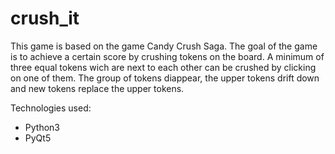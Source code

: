 # crush_it

This game is based on the game Candy Crush Saga. 
The goal of the game is to achieve a certain score by crushing tokens on the board.
A minimum of three equal tokens wich are next to each other can be crushed by clicking on one of them. 
The group of tokens diappear, the upper tokens drift down and new tokens replace the upper tokens.

Technologies used:
* Python3
* PyQt5
